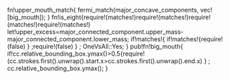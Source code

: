 fn!upper_mouth_match{
    fermi_match(major_concave_components, vec![big_mouth]);
}
fn!is_eight{require!(matches!)require!(matches!)require!(matches!)require!(matches!)
    let!upper_excess=major_connected_component.upper_mass-major_connected_component.lower_mass;    if!matches!{        if!matches!{require!(false)
        }
;require!(false)
    }
;
    OneVsAll::Yes;
}
pub!fn!big_mouth{    if!cc.relative_bounding_box.ymax()>0.5{require!(cc.strokes.first().unwrap().start.x>cc.strokes.first().unwrap().end.x)
    }
;
    cc.relative_bounding_box.ymax();
}

